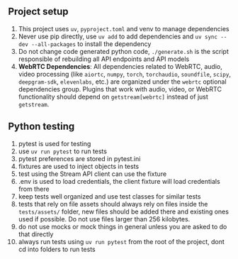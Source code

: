 ## Project setup

1. This project uses `uv`,  `pyproject.toml` and venv to manage dependencies
2. Never use pip directly, use `uv add` to add dependencies and `uv sync --dev --all-packages` to install the dependency
3. Do not change code generated python code, `./generate.sh` is the script responsible of rebuilding all API endpoints and API models
4. **WebRTC Dependencies**: All dependencies related to WebRTC, audio, video processing (like `aiortc`, `numpy`, `torch`, `torchaudio`, `soundfile`, `scipy`, `deepgram-sdk`, `elevenlabs`, etc.) are organized under the `webrtc` optional dependencies group. Plugins that work with audio, video, or WebRTC functionality should depend on `getstream[webrtc]` instead of just `getstream`.

## Python testing

1. pytest is used for testing
2. use `uv run pytest` to run tests
3. pytest preferences are stored in pytest.ini
4. fixtures are used to inject objects in tests
5. test using the Stream API client can use the fixture
6. .env is used to load credentials, the client fixture will load credentials from there
7. keep tests well organized and use test classes for similar tests
8. tests that rely on file assets should always rely on files inside the `tests/assets/` folder, new files should be added there and existing ones used if possible. Do not use files larger than 256 kilobytes.
9. do not use mocks or mock things in general unless you are asked to do that directly
10. always run tests using `uv run pytest` from the root of the project, dont cd into folders to run tests
